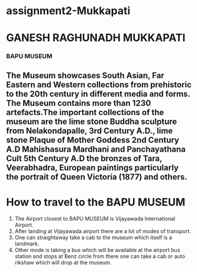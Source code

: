# assignment2-Mukkapati
# GANESH RAGHUNADH MUKKAPATI
### BAPU MUSEUM
The Museum showcases South Asian, Far Eastern and Western collections from prehistoric to the 20th century in different media and forms. The Museum contains more than 1230 artefacts.The important collections of the museum are the **lime stone Buddha sculpture** from Nelakondapalle, 3rd Century A.D., **lime stone Plaque of Mother Goddess** 2nd Century A.D Mahishasura Mardhani and Panchayathana Cult 5th Century A.D the bronzes of Tara, Veerabhadra, European paintings particularly the portrait of Queen Victoria (1877) and others.
---

# How to travel to the BAPU MUSEUM
1. The Airport closest to BAPU MUSEUM is Vijayawada International Airport.
2. After landing at Vijayawada airport there are a lot of modes of transport.
3. One can straightaway take a cab to the museum which itself is a landmark.
4. Other mode is taking a bus which will be available at the airport bus station and stops at Benz circle from there one can take a cab or auto rikshaw which will drop at the museum.